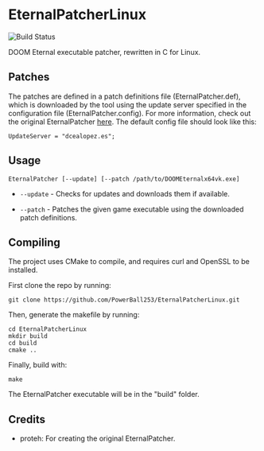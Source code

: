 # EternalPatcherLinux
![Build Status](https://github.com/PowerBall253/EternalPatcherLinux/actions/workflows/test.yml/badge.svg)

DOOM Eternal executable patcher, rewritten in C for Linux. 

## Patches
The patches are defined in a patch definitions file (EternalPatcher.def), which is downloaded by the tool using the update server specified in the configuration file (EternalPatcher.config). For more information, check out the original EternalPatcher [here](https://github.com/dcealopez/EternalPatcher). The default config file should look like this:
```
UpdateServer = "dcealopez.es";
```

## Usage
```
EternalPatcher [--update] [--patch /path/to/DOOMEternalx64vk.exe]
```
* `--update` - Checks for updates and downloads them if available.

* `--patch` - Patches the given game executable using the downloaded patch definitions.

## Compiling
The project uses CMake to compile, and requires curl and OpenSSL to be installed.

First clone the repo by running:

```
git clone https://github.com/PowerBall253/EternalPatcherLinux.git
```

Then, generate the makefile by running:
```
cd EternalPatcherLinux
mkdir build
cd build
cmake ..
```

Finally, build with:
```
make
```

The EternalPatcher executable will be in the "build" folder.

## Credits
* proteh: For creating the original EternalPatcher.
